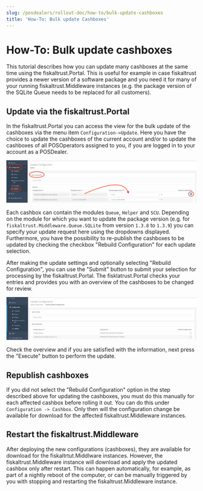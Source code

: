 ```yaml
---
slug: /posdealers/rollout-doc/how-to/bulk-update-cashboxes
title: 'How-To: Bulk update Cashboxes'
---
```


# How-To: Bulk update cashboxes

This tutorial describes how you can update many cashboxes at the same time using the fiskaltrust.Portal. This is useful for example in case fiskaltrust provides a newer version of a software package and you need it for many of your running fiskaltrust.Middleware instances (e.g. the package version of the SQLite Queue needs to be replaced for all customers). 

## Update via the fiskaltrust.Portal

In the fiskaltrust.Portal you can access the view for the bulk update of the cashboxes via the menu item `Configuration->Update`.  Here you have the choice to update the cashboxes of the current account and/or to update the cashboxes of all POSOperators assigned to you, if you are logged in to your account as a POSDealer.



![Update details](images/bulk-update-select.png "Update details")

Each cashbox can contain the modules `Queue`, `Helper` and `SCU`. Depending on the module for which you want to update the package version (e.g. for `fiskaltrust.Middleware.Queue.SQLite` from version `1.3.8` to `1.3.9`) you can specify your update request here using the dropdowns displayed. Furthermore, you have the possibility to re-publish the cashboxes to be updated by checking the checkbox "Rebuild Configuration" for each update selection. 

After making the update settings and optionally selecting "Rebuild Configuration", you can use the "Submit" button to submit your selection for processing by the fiskaltrust.Portal. The fisklatrust.Portal checks your entries and provides you with an overview of the cashboxes to be changed for review. 

![verify details](images/bulk-update-verify.png "verify details")

Check the overview and if you are satisfied with the information, next press the "Execute" button to perform the update.


## Republish cashboxes

If you did not select the "Rebuild Configuration" option in the step described above for updating the cashboxes, you must do this manually for each affected cashbox before rolling it out. You can do this under `Configuration -> Cashbox`. Only then will the configuration change be available for download for the affected fiskaltrust.Middleware instances.

 

## Restart the fiskaltrust.Middleware

After deploying the new configurations (cashboxes), they are available for download for the fiskaltrtut.Middlware instances. However, the fiskaltrust.Middleware instance will download and apply the updated cashbox only after restart. This can happen automatically, for example, as part of a nightly reboot of the computer, or can be manually triggered by you with stopping and restarting the fiskaltrust.Middleware instance.
